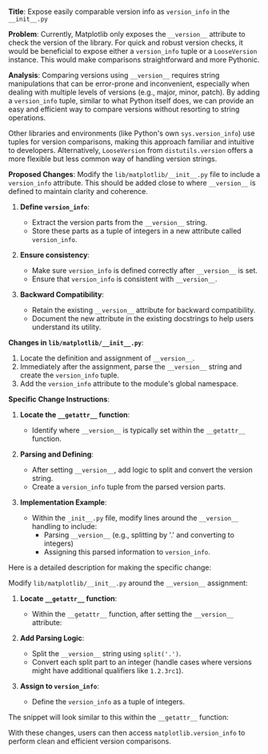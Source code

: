 **Title**: Expose easily comparable version info as `version_info` in the `__init__.py`

**Problem**: 
Currently, Matplotlib only exposes the `__version__` attribute to check the version of the library. For quick and robust version checks, it would be beneficial to expose either a `version_info` tuple or a `LooseVersion` instance. This would make comparisons straightforward and more Pythonic.

**Analysis**: 
Comparing versions using `__version__` requires string manipulations that can be error-prone and inconvenient, especially when dealing with multiple levels of versions (e.g., major, minor, patch). By adding a `version_info` tuple, similar to what Python itself does, we can provide an easy and efficient way to compare versions without resorting to string operations.

Other libraries and environments (like Python's own `sys.version_info`) use tuples for version comparisons, making this approach familiar and intuitive to developers. Alternatively, `LooseVersion` from `distutils.version` offers a more flexible but less common way of handling version strings.

**Proposed Changes**: 
Modify the `lib/matplotlib/__init__.py` file to include a `version_info` attribute. This should be added close to where `__version__` is defined to maintain clarity and coherence.

1. **Define `version_info`**:
   - Extract the version parts from the `__version__` string.
   - Store these parts as a tuple of integers in a new attribute called `version_info`.

2. **Ensure consistency**:
   - Make sure `version_info` is defined correctly after `__version__` is set.
   - Ensure that `version_info` is consistent with `__version__`.

3. **Backward Compatibility**:
   - Retain the existing `__version__` attribute for backward compatibility.
   - Document the new attribute in the existing docstrings to help users understand its utility.

**Changes in `lib/matplotlib/__init__.py`**:
1. Locate the definition and assignment of `__version__`.
2. Immediately after the assignment, parse the `__version__` string and create the `version_info` tuple.
3. Add the `version_info` attribute to the module's global namespace.

**Specific Change Instructions**:
1. **Locate the `__getattr__` function**:
   - Identify where `__version__` is typically set within the `__getattr__` function.

2. **Parsing and Defining**:
   - After setting `__version__`, add logic to split and convert the version string.
   - Create a `version_info` tuple from the parsed version parts.

3. **Implementation Example**:
   - Within the `_init__.py` file, modify lines around the `__version__` handling to include:
     - Parsing `__version__` (e.g., splitting by '.' and converting to integers)
     - Assigning this parsed information to `version_info`.

Here is a detailed description for making the specific change:
   
Modify `lib/matplotlib/__init__.py` around the `__version__` assignment:

1. **Locate `__getattr__` function**:
   - Within the `__getattr__` function, after setting the `__version__` attribute:

2. **Add Parsing Logic**:
   - Split the `__version__` string using `split('.')`.
   - Convert each split part to an integer (handle cases where versions might have additional qualifiers like `1.2.3rc1`).

3. **Assign to `version_info`**:
   - Define the `version_info` as a tuple of integers.

The snippet will look similar to this within the `__getattr__` function:



With these changes, users can then access `matplotlib.version_info` to perform clean and efficient version comparisons.
